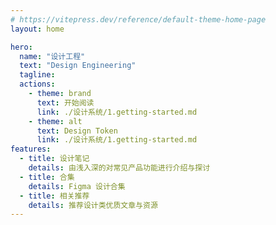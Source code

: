 ```yaml
---
# https://vitepress.dev/reference/default-theme-home-page
layout: home

hero:
  name: "设计工程"
  text: "Design Engineering"
  tagline: 
  actions:
    - theme: brand
      text: 开始阅读
      link: ./设计系统/1.getting-started.md
    - theme: alt
      text: Design Token
      link: ./设计系统/1.getting-started.md
features:
  - title: 设计笔记
    details: 由浅入深的对常见产品功能进行介绍与探讨
  - title: 合集
    details: Figma 设计合集
  - title: 相关推荐
    details: 推荐设计类优质文章与资源
---
```

